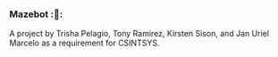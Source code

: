 ### Mazebot ::space_invader:: ###
A project by Trisha Pelagio, Tony Ramirez, Kirsten Sison, and Jan Uriel Marcelo as a requirement for CSINTSYS.

